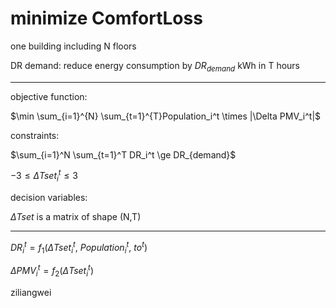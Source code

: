 # minimize ComfortLoss

one building including N floors

DR demand: reduce energy consumption by $DR_{demand}$ kWh in T hours

------

objective function:

$\min \sum_{i=1}^{N} \sum_{t=1}^{T}Population_i^t \times |\Delta PMV_i^t|$

constraints:

$\sum_{i=1}^N \sum_{t=1}^T DR_i^t \ge DR_{demand}$

$-3 \le \Delta Tset_i^t \le 3$

decision variables:

$\Delta Tset$ is a matrix of shape (N,T)

------

$DR_i^t=f_1(\Delta Tset_i^t,\ Population_i^t,\ to^t)$

$\Delta PMV_i^t = f_2(\Delta Tset_i^t)$

ziliangwei